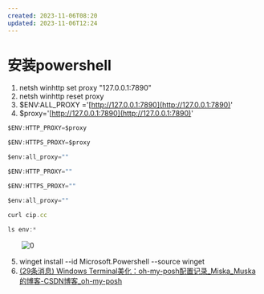 ```yaml
---
created: 2023-11-06T08:20
updated: 2023-11-06T12:24
---
```

# 安装powershell

1. netsh winhttp set proxy "127.0.0.1:7890"
2. netsh winhttp reset proxy
3. $ENV:ALL_PROXY ='[http://127.0.0.1:7890](http://127.0.0.1:7890)'
4. $proxy='[http://127.0.0.1:7890](http://127.0.0.1:7890)'

```js
$ENV:HTTP_PROXY=$proxy

$ENV:HTTPS_PROXY=$proxy

$env:all_proxy=""

$ENV:HTTP_PROXY=""

$ENV:HTTPS_PROXY=""

$env:all_proxy=""

curl cip.cc

ls env:*
```

　　​![0](0-20230705214040-ospk043.png)​

5. winget install --id Microsoft.Powershell --source winget
6. [(29条消息) Windows Terminal美化：oh-my-posh配置记录_Miska_Muska的博客-CSDN博客_oh-my-posh](https://blog.csdn.net/qq_45755158/article/details/124677516?spm=1001.2101.3001.6661.1&utm_medium=distribute.pc_relevant_t0.none-task-blog-2%7Edefault%7ECTRLIST%7ERate-1-124677516-blog-127909293.pc_relevant_landingrelevant&depth_1-utm_source=distribute.pc_relevant_t0.none-task-blog-2%7Edefault%7ECTRLIST%7ERate-1-124677516-blog-127909293.pc_relevant_landingrelevant&utm_relevant_index=1)
